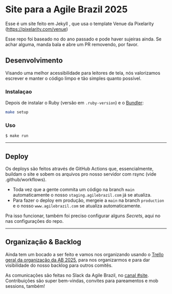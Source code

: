 # Site para a Agile Brazil 2025

Esse é um site feito em Jekyll , que usa o template Venue da Pixelarity (https://pixelarity.com/venue)

Esse repo foi baseado no do ano passado e pode haver sujeiras ainda. Se achar alguma, manda bala e abre um PR removendo, por favor.

## Desenvolvimento

Visando uma melhor acessibilidade para leitores de tela, nós valorizamos escrever e manter o código limpo e tão simples quanto possível. 

### Instalaçao

Depois de instalar o Ruby (versão em `.ruby-version`) e o [Bundler](https://bundler.io/):

```sh
make setup
```
### Uso
```
$ make run
```

------
## Deploy

Os deploys são feitos através de GitHub Actions que, essencialmente, buildam o site e sobem os arquivos pro nosso servidor com rsync (vide .github/workflows).

- Toda vez que a gente commita um código na branch `main` automaticamente o nosso `staging.agilebrazil.com` já se atualiza.
- Para fazer o deploy em produção, mergeie a `main` na branch `production` e o nosso `www.agilebrazil.com` se atualiza automaticamente.

Pra isso funcionar, também foi preciso configurar alguns _Secrets_, aqui no nas configurações do repo.

------
## Organização & Backlog

Ainda tem um bocado a ser feito e vamos nos organizando usando o [Trello geral da organização da AB 2025](https://trello.com/b/SxMSdKX0/organiza%C3%A7%C3%A3o-agile-brazil-2022), para nos organizarmos e para dar visibilidade do nosso backlog para outros comitês.

As comunicações são feitas no Slack da Agile Brazil, no [canal #site](https://agilebrazil.slack.com/archives/C0DS3V343). Contribuições são super bem-vindas, convites para pareamentos e mob sessions, também!
